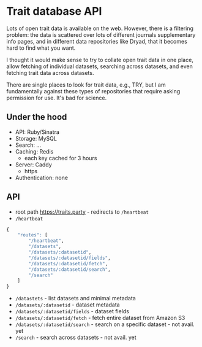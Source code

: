 Trait database API
==================

Lots of open trait data is available on the web. However, there is a filtering problem: the data is scattered over lots of different journals supplementary info pages, and in different data repositories like Dryad, that it becomes hard to find what you want.

I thought it would make sense to try to collate open trait data in one place, allow fetching of individual datasets, searching across datasets, and even fetching trait data across datasets.

There are single places to look for trait data, e.g., TRY, but I am fundamentally against these types of repositories that require asking permission for use. It's bad for science.

## Under the hood

* API: Ruby/Sinatra
* Storage: MySQL
* Search: ...
* Caching: Redis
  * each key cached for 3 hours
* Server: Caddy
  * https
* Authentication: none

## API

* root path <https://traits.party> - redirects to `/heartbeat`
* `/heartbeat`

```r
{
    "routes": [
        "/heartbeat",
        "/datasets",
        "/datasets/:datasetid",
        "/datasets/:datasetid/fields",
        "/datasets/:datasetid/fetch",
        "/datasets/:datasetid/search",
        "/search"
    ]
}
```

* `/datastets` - list datasets and minimal metadata
* `/datasets/:datasetid` - dataset metadata
* `/datasets/:datasetid/fields` - dataset fields
* `/datasets/:datasetid/fetch` - fetch entire dataset from Amazon S3
* `/datasets/:datasetid/search` - search on a specific dataset - not avail. yet
* `/search` - search across datasets - not avail. yet
